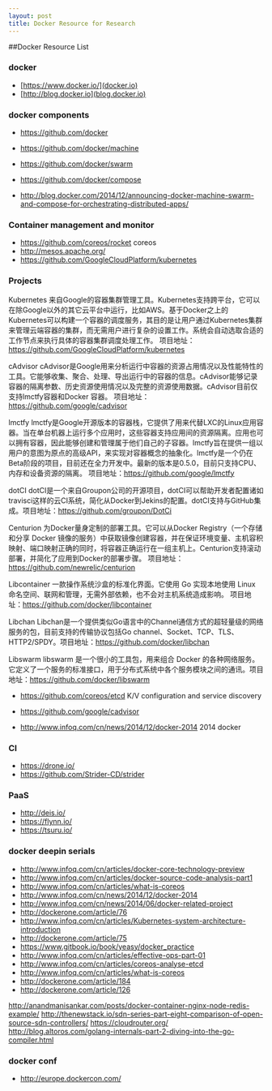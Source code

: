 ```yaml
---
layout: post
title: Docker Resource for Research 
---
```


##Docker Resource List

### docker 
- [https://www.docker.io/](docker.io)
- [http://blog.docker.io](blog.docker.io)

### docker components
- https://github.com/docker
- https://github.com/docker/machine
- https://github.com/docker/swarm
- https://github.com/docker/compose

- http://blog.docker.com/2014/12/announcing-docker-machine-swarm-and-compose-for-orchestrating-distributed-apps/

### Container management and monitor
- https://github.com/coreos/rocket coreos
- http://mesos.apache.org/
- https://github.com/GoogleCloudPlatform/kubernetes

### Projects
Kubernetes 
来自Google的容器集群管理工具。Kubernetes支持跨平台，它可以在除Google以外的其它云平台中运行，比如AWS。基于Docker之上的Kubernetes可以构建一个容器的调度服务，其目的是让用户通过Kubernetes集群来管理云端容器的集群，而无需用户进行复杂的设置工作。系统会自动选取合适的工作节点来执行具体的容器集群调度处理工作。
项目地址：https://github.com/GoogleCloudPlatform/kubernetes

cAdvisor 
cAdvisor是Google用来分析运行中容器的资源占用情况以及性能特性的工具。它能够收集、聚合、处理、导出运行中的容器的信息。cAdvisor能够记录容器的隔离参数、历史资源使用情况以及完整的资源使用数据。cAdvisor目前仅支持lmctfy容器和Docker 容器。
项目地址：https://github.com/google/cadvisor

lmctfy 
lmctfy是Google开源版本的容器栈，它提供了用来代替LXC的Linux应用容器。当在单台机器上运行多个应用时，这些容器支持应用间的资源隔离。应用也可以拥有容器，因此能够创建和管理属于他们自己的子容器。lmctfy旨在提供一组以用户的意图为原点的高级API，来实现对容器概念的抽象化。lmctfy是一个仍在Beta阶段的项目，目前还在全力开发中。最新的版本是0.5.0，目前只支持CPU、内存和设备资源的隔离。
项目地址：https://github.com/google/lmctfy

dotCI 
dotCI是一个来自Groupon公司的开源项目，dotCI可以帮助开发者配置诸如travisci这样的云CI系统，简化从Docker到Jekins的配置。dotCI支持与GitHub集成。项目地址：https://github.com/groupon/DotCi

Centurion 
为Docker量身定制的部署工具。它可以从Docker Registry（一个存储和分享 Docker 镜像的服务）中获取镜像创建容器，并在保证环境变量、主机容积映射、端口映射正确的同时，将容器正确运行在一组主机上。Centurion支持滚动部署，并简化了应用到Docker的部署步骤。
项目地址：https://github.com/newrelic/centurion

Libcontainer 
一款操作系统沙盒的标准化界面。它使用 Go 实现本地使用 Linux 命名空间、联网和管理，无需外部依赖，也不会对主机系统造成影响。
 项目地址：https://github.com/docker/libcontainer

Libchan 
Libchan是一个提供类似Go语言中的Channel通信方式的超轻量级的网络服务的包，目前支持的传输协议包括Go channel、Socket、TCP、TLS、HTTP2/SPDY。项目地址：https://github.com/docker/libchan

Libswarm 
libswarm 是一个很小的工具包，用来组合 Docker 的各种网络服务。它定义了一个服务的标准接口，用于分布式系统中各个服务模块之间的通讯。项目地址：https://github.com/docker/libswarm
- https://github.com/coreos/etcd K/V configuration and service discovery
- https://github.com/google/cadvisor


- http://www.infoq.com/cn/news/2014/12/docker-2014  2014 docker 

###  CI 
- https://drone.io/
- https://github.com/Strider-CD/strider

### PaaS
- http://deis.io/
- https://flynn.io/
- https://tsuru.io/


### docker deepin serials
- http://www.infoq.com/cn/articles/docker-core-technology-preview
- http://www.infoq.com/cn/articles/docker-source-code-analysis-part1
- http://www.infoq.com/cn/articles/what-is-coreos
- http://www.infoq.com/cn/news/2014/12/docker-2014
- http://www.infoq.com/cn/news/2014/06/docker-related-project
- http://dockerone.com/article/76
- http://www.infoq.com/cn/articles/Kubernetes-system-architecture-introduction
- http://dockerone.com/article/75
- https://www.gitbook.io/book/yeasy/docker_practice
- http://www.infoq.com/cn/articles/effective-ops-part-01
- http://www.infoq.com/cn/articles/coreos-analyse-etcd
- http://www.infoq.com/cn/articles/what-is-coreos
- http://dockerone.com/article/184
- http://dockerone.com/article/126

http://anandmanisankar.com/posts/docker-container-nginx-node-redis-example/
http://thenewstack.io/sdn-series-part-eight-comparison-of-open-source-sdn-controllers/
https://cloudrouter.org/
http://blog.altoros.com/golang-internals-part-2-diving-into-the-go-compiler.html


### docker conf
- http://europe.dockercon.com/

